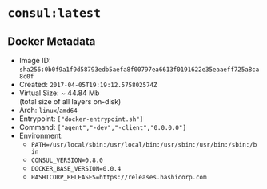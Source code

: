 # `consul:latest`

## Docker Metadata

- Image ID: `sha256:0b0f9a1f9d58793edb5aefa8f00797ea6613f0191622e35eaaeff725a8ca8c0f`
- Created: `2017-04-05T19:19:12.575802574Z`
- Virtual Size: ~ 44.84 Mb  
  (total size of all layers on-disk)
- Arch: `linux`/`amd64`
- Entrypoint: `["docker-entrypoint.sh"]`
- Command: `["agent","-dev","-client","0.0.0.0"]`
- Environment:
  - `PATH=/usr/local/sbin:/usr/local/bin:/usr/sbin:/usr/bin:/sbin:/bin`
  - `CONSUL_VERSION=0.8.0`
  - `DOCKER_BASE_VERSION=0.0.4`
  - `HASHICORP_RELEASES=https://releases.hashicorp.com`
